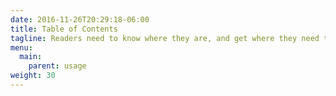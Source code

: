 ```yaml
---
date: 2016-11-26T20:29:18-06:00
title: Table of Contents
tagline: Readers need to know where they are, and get where they need to go quickly.<br/>PrettyDocs utilizes a sticky, responsive Table of Contents menu for each page.
menu:
  main:
    parent: usage
weight: 30
---
```

